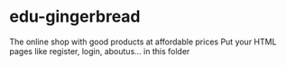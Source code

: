 # edu-gingerbread
The online shop with good products at affordable prices
Put your HTML pages like register, login, aboutus... in this folder